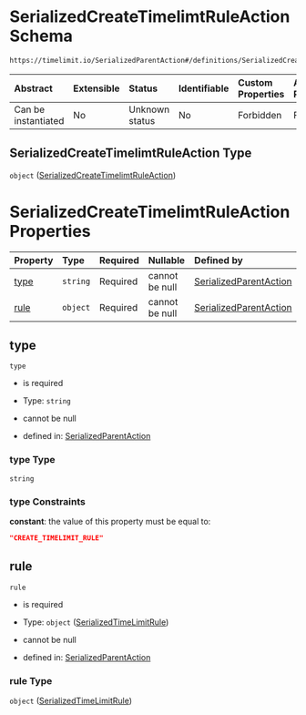 # SerializedCreateTimelimtRuleAction Schema

```txt
https://timelimit.io/SerializedParentAction#/definitions/SerializedCreateTimelimtRuleAction
```

| Abstract            | Extensible | Status         | Identifiable | Custom Properties | Additional Properties | Access Restrictions | Defined In                                                                                        |
| :------------------ | :--------- | :------------- | :----------- | :---------------- | :-------------------- | :------------------ | :------------------------------------------------------------------------------------------------ |
| Can be instantiated | No         | Unknown status | No           | Forbidden         | Forbidden             | none                | [SerializedParentAction.schema.json\*](SerializedParentAction.schema.json "open original schema") |

## SerializedCreateTimelimtRuleAction Type

`object` ([SerializedCreateTimelimtRuleAction](serializedparentaction-definitions-serializedcreatetimelimtruleaction.md))

# SerializedCreateTimelimtRuleAction Properties

| Property      | Type     | Required | Nullable       | Defined by                                                                                                                                                                                                                       |
| :------------ | :------- | :------- | :------------- | :------------------------------------------------------------------------------------------------------------------------------------------------------------------------------------------------------------------------------- |
| [type](#type) | `string` | Required | cannot be null | [SerializedParentAction](serializedparentaction-definitions-serializedcreatetimelimtruleaction-properties-type.md "https://timelimit.io/SerializedParentAction#/definitions/SerializedCreateTimelimtRuleAction/properties/type") |
| [rule](#rule) | `object` | Required | cannot be null | [SerializedParentAction](serializedparentaction-definitions-serializedtimelimitrule.md "https://timelimit.io/SerializedParentAction#/definitions/SerializedCreateTimelimtRuleAction/properties/rule")                            |

## type

`type`

- is required

- Type: `string`

- cannot be null

- defined in: [SerializedParentAction](serializedparentaction-definitions-serializedcreatetimelimtruleaction-properties-type.md "https://timelimit.io/SerializedParentAction#/definitions/SerializedCreateTimelimtRuleAction/properties/type")

### type Type

`string`

### type Constraints

**constant**: the value of this property must be equal to:

```json
"CREATE_TIMELIMIT_RULE"
```

## rule

`rule`

- is required

- Type: `object` ([SerializedTimeLimitRule](serializedparentaction-definitions-serializedtimelimitrule.md))

- cannot be null

- defined in: [SerializedParentAction](serializedparentaction-definitions-serializedtimelimitrule.md "https://timelimit.io/SerializedParentAction#/definitions/SerializedCreateTimelimtRuleAction/properties/rule")

### rule Type

`object` ([SerializedTimeLimitRule](serializedparentaction-definitions-serializedtimelimitrule.md))
